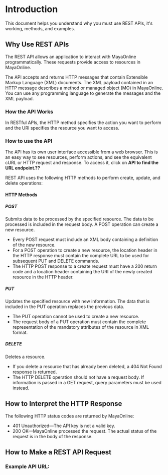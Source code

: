 # Introduction

This document helps you understand why you must use REST APIs, it's working, methods, and  examples.

## Why Use REST APIs

The REST API allows an application to interact with MayaOnline programmatically. These requests provide access to resources in MayaOnline.

The API accepts and returns HTTP messages that contain Extensible Markup Language \(XML\) documents. The XML payload contained in an HTTP message describes a method or managed object \(MO\) in MayaOnline. You can use any programming language to generate the messages and the XML payload.

### How the API Works

In RESTful APIs, the HTTP method specifies the action you want to perform and the URI specifies the resource you want to access.

### How to use the API

The API has its own user interface accessible from a web browser. This is an easy way to see resources, perform actions, and see the equivalent cURL or HTTP request and response. To access it, click on **API **to find the URL endpoint.**??**

REST API uses the following HTTP methods to perform create, update, and delete operations:

#### HTTP Methods

##### POST

Submits data to be processed by the specified resource. The data to be processed is included in the request body. A POST operation can create a new resource.

* Every POST request must include an XML body containing a definition of the new resource.
* For a POST operation to create a new resource, the location header in the HTTP response must contain the complete URL to be used for subsequent PUT and DELETE commands.
* The HTTP POST response to a create request must have a 200 return code and a location header containing the URI of the newly created resource in the HTTP header.

##### PUT

Updates the specified resource with new information. The data that is included in the PUT operation replaces the previous data.

* The PUT operation cannot be used to create a new resource.
* The request body of a PUT operation must contain the complete representation of the mandatory attributes of the resource in XML format.

##### DELETE

Deletes a resource.

* If you delete a resource that has already been deleted, a 404 Not Found response is returned.
* The HTTP DELETE operation should not have a request body. If information is passed in a GET request, query parameters must be used instead.

## How to Interpret the HTTP Response

The following HTTP status codes are returned by MayaOnline:

* 401 Unauthorized—The API key is not a valid key.
* 200 OK—MayaOnline processed the request. The actual status of the request is in the body of the response.

## How to Make a REST API Request

### **Example API URL:**

## 



